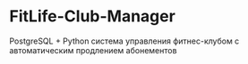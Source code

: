 # FitLife-Club-Manager
PostgreSQL + Python система управления фитнес-клубом с автоматическим продлением абонементов
